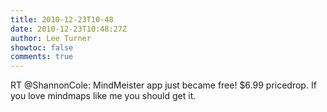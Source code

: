 ```yaml
---
title: 2010-12-23T10-48
date: 2010-12-23T10:48:27Z
author: Lee Turner
showtoc: false
comments: true
---
```


RT @ShannonCole: MindMeister app just became free!  $6.99 pricedrop.  If you love mindmaps like me you should get it.

